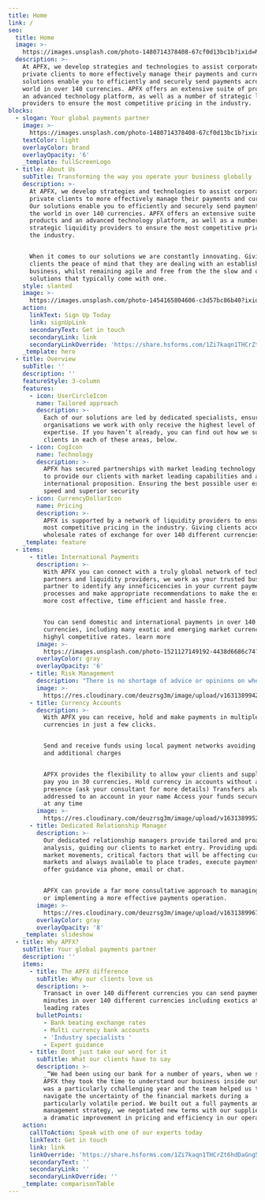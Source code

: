 ```yaml
---
title: Home
link: /
seo:
  title: Home
  image: >-
    https://images.unsplash.com/photo-1480714378408-67cf0d13bc1b?ixid=MnwxMjA3fDB8MHxwaG90by1wYWdlfHx8fGVufDB8fHx8&ixlib=rb-1.2.1&auto=format&fit=crop&w=3150&q=80
  description: >-
    At APFX, we develop strategies and technologies to assist corporates and
    private clients to more effectively manage their payments and currency. Our
    solutions enable you to efficiently and securely send payments across the
    world in over 140 currencies. APFX offers an extensive suite of products and
    an advanced technology platform, as well as a number of strategic liquidity
    providers to ensure the most competitive pricing in the industry.
blocks:
  - slogan: Your global payments partner
    image: >-
      https://images.unsplash.com/photo-1480714378408-67cf0d13bc1b?ixid=MnwxMjA3fDB8MHxwaG90by1wYWdlfHx8fGVufDB8fHx8&ixlib=rb-1.2.1&auto=format&fit=crop&w=3150&q=80
    textColor: light
    overlayColor: brand
    overlayOpacity: '6'
    _template: fullScreenLogo
  - title: About Us
    subTitle: Transforming the way you operate your business globally
    description: >-
      At APFX, we develop strategies and technologies to assist corporates and
      private clients to more effectively manage their payments and currency.
      Our solutions enable you to efficiently and securely send payments across
      the world in over 140 currencies. APFX offers an extensive suite of
      products and an advanced technology platform, as well as a number of
      strategic liquidity providers to ensure the most competitive pricing in
      the industry.


      When it comes to our solutions we are constantly innovating. Giving
      clients the peace of mind that they are dealing with an established
      business, whilst remaining agile and free from the the slow and outdated
      solutions that typically come with one.
    style: slanted
    image: >-
      https://images.unsplash.com/photo-1454165804606-c3d57bc86b40?ixid=MnwxMjA3fDB8MHxwaG90by1wYWdlfHx8fGVufDB8fHx8&ixlib=rb-1.2.1&auto=format&fit=crop&w=3300&q=80
    action:
      linkText: Sign Up Today
      link: signUpLink
      secondaryText: Get in touch
      secondaryLink: link
      secondaryLinkOverride: 'https://share.hsforms.com/1Zi7kaqn1THCrZt6hdDaGng5kdde'
    _template: hero
  - title: Overview
    subTitle: ''
    description: ''
    featureStyle: 3-column
    features:
      - icon: UserCircleIcon
        name: Tailored approach
        description: >-
          Each of our solutions are led by dedicated specialists, ensuring the
          organisations we work with only receive the highest level of
          expertise. If you haven’t already, you can find out how we support
          clients in each of these areas, below.
      - icon: CogIcon
        name: Technology
        description: >-
          APFX has secured partnerships with market leading technology vendors
          to provide our clients with market leading capabilities and a truly
          international proposition. Ensuring the best possible user experience,
          speed and superior security
      - icon: CurrencyDollarIcon
        name: Pricing
        description: >-
          APFX is supported by a network of liquidity providers to ensure the
          most competitive pricing in the industry. Giving clients access to
          wholesale rates of exchange for over 140 different currencies
    _template: feature
  - items:
      - title: International Payments
        description: >-
          With APFX you can connect with a truly global network of technology
          partners and liquidity providers, we work as your trusted business
          partner to identify any inneficicencies in your current paymebnts
          processes and make appropriate recommendations to make the experience
          more cost effective, time efficient and hassle free.


          You can send domestic and international payments in over 140
          currencies, including many exotic and emerging market currencies at
          highyl competitive rates. learn more
        image: >-
          https://images.unsplash.com/photo-1521127149192-4438d6686c74?ixid=MnwxMjA3fDB8MHxwaG90by1wYWdlfHx8fGVufDB8fHx8&ixlib=rb-1.2.1&auto=format&fit=crop&w=2817&q=80
        overlayColor: gray
        overlayOpacity: '6'
      - title: Risk Management
        description: "There is no shortage of advice or opinions on where exchange rates are going.\_ However, for those responsible for deciding how to manage their currency exposures it has never been more important to be pro-active in making informed decisions. The fact remains that nobody can reliably predict the currency market but despite this, currency purchasing decisions are still frequently based on a ‘best guess’ and therefore companies remain vulnerable to currency risk. \n\nAt APFX, we look to mitigate the problem of unpredictable exchange rates by developing strategies tailored to your business circumstances and in doing so, give you greater control over the impact exchange rate volatility has on your bottom line. learn more"
        image: >-
          https://res.cloudinary.com/deuzrsg3m/image/upload/v1631389942/apfx/opera-house-2_ncjsad.jpg
      - title: Currency Accounts
        description: >-
          With APFX you can receive, hold and make payments in multiple
          currencies in just a few clicks.


          Send and receive funds using local payment networks avoiding delays
          and additional charges


          APFX provides the flexibility to allow your clients and suppliers to
          pay you in 30 currencies. Hold currency in accounts without a local
          presence (ask your consultant for more details) Transfers always
          addressed to an account in your name Access your funds securely online
          at any time
        image: >-
          https://res.cloudinary.com/deuzrsg3m/image/upload/v1631389952/apfx/christopher-burns-D-fpL7F_MEI-unsplash_gvr4aj.jpg
      - title: Dedicated Relationship Manager
        description: >-
          Our dedicated relationship managers provide tailored and proactive
          analysis, guiding our clients to market entry. Providing updates on
          market movements, critical factors that will be affecting currency
          markets and always available to place trades, execute payments and
          offer guidance via phone, email or chat.


          APFX can provide a far more consultative approach to managing FX risk
          or implementing a more effective payments operation.
        image: >-
          https://res.cloudinary.com/deuzrsg3m/image/upload/v1631389967/apfx/kevin-bosc-oeqBJZd1GWY-unsplash_rtuyot.jpg
        overlayColor: gray
        overlayOpacity: '8'
    _template: slideshow
  - title: Why APFX?
    subTitle: Your global payments partner
    description: ''
    items:
      - title: The APFX difference
        subTitle: Why our clients love us
        description: >-
          Transact in over 140 different currencies you can send payments in
          minutes in over 140 different currencies including exotics at market
          leading rates
        bulletPoints:
          - Bank beating exchange rates
          - Multi currency bank accounts
          - 'Industry specialists '
          - Expert guidance
      - title: Dont just take our word for it
        subTitle: What our clients have to say
        description: >-
          _“We had been using our bank for a number of years, when we spoke with
          APFX they took the time to understand our business inside out. 2020
          was a particularly cchallenging year and the team helped us to
          navigate the uncertainty of the financial markets during a
          particularly volatile period. We built out a full payments and risk
          management strategy, we negotiated new terms with our supplier, we saw
          a dramatic improvement in pricing and efficiency in our operation"_
    action:
      callToAction: Speak with one of our experts today
      linkText: Get in touch
      link: link
      linkOverride: 'https://share.hsforms.com/1Zi7kaqn1THCrZt6hdDaGng5kdde'
      secondaryText: ''
      secondaryLink: ''
      secondaryLinkOverride: ''
    _template: comparisonTable
---
```


